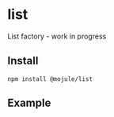 # list

List factory - work in progress

## Install

`npm install @mojule/list`

## Example

```javascript
```